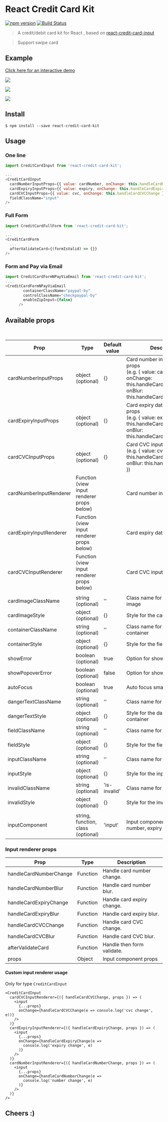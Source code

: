 # React Credit Card Kit

[![npm version](https://badge.fury.io/js/react-credit-card-kit.svg)](https://badge.fury.io/js/react-credit-card-kit)
[![Build Status](https://travis-ci.org/hungnt167/react-credit-card-kit.svg?branch=master)](https://travis-ci.org/hungnt167/react-credit-card-kit)


> A credit/debit card kit for React , based on  [react-credit-card-input](https://github.com/medipass/react-credit-card-input)


> Support swipe card

## Example

[Click here for an interactive demo](https://medipass.github.io/react-credit-card-input)

![](https://raw.githubusercontent.com/hungnt167/react-credit-card-kit/master/one-field.gif)


![](https://raw.githubusercontent.com/hungnt167/react-credit-card-kit/master/full-form.gif)

![](https://raw.githubusercontent.com/hungnt167/react-credit-card-kit/master/form-n-pay-via-email.gif)


## Install

```
$ npm install --save react-credit-card-kit
```


## Usage


### One line
```js
import CreditCardInput from 'react-credit-card-kit';

...
<CreditCardInput
  cardNumberInputProps={{ value: cardNumber, onChange: this.handleCardNumberChange }}
  cardExpiryInputProps={{ value: expiry, onChange: this.handleCardExpiryChange }}
  cardCVCInputProps={{ value: cvc, onChange: this.handleCardCVCChange }}
  fieldClassName="input"
/>
```

### Full Form

```js
import CreditCardFullForm from 'react-credit-card-kit';

...
<CreditCardForm
  ...
  afterValidateCard={(formIsValid) => {}}
/>
```

### Form and Pay via Email 

```js
import CreditCardFormNPayViaEmail from 'react-credit-card-kit';
...
<CreditCardFormNPayViaEmail
        containerClassName="paypal-by"
        controlClassName="checkpaypal-by"
        enableZipInput={false}
      />
```

## Available props

<table>
<thead><tr><th>Prop</th><th>Type</th><th>Default value</th><th>Description</th></tr></thead>
<tbody>
  <tr><td>  cardNumberInputProps </td><td>object (optional)</td><td>{}</td> <td>Card number input element props<br/>(e.g. { value: cardNumber, onChange: this.handleCardNumberChange, onBlur: this.handleCardNumberBlur })</td></tr>
  <tr><td>  cardExpiryInputProps </td><td>object (optional)</td><td>{}</td> <td>Card expiry date input element props<br/>(e.g. { value: expiry, onChange: this.handleCardExpiryChange, onBlur: this.handleCardExpiryBlur })</td></tr>
  <tr><td>  cardCVCInputProps </td><td>object (optional)</td><td>{}</td> <td>Card CVC input element props<br/>(e.g. { value: cvc, onChange: this.handleCardCVCChange, onBlur: this.handleCardCVCBlur })</td></tr>
  <tr><td>  cardNumberInputRenderer </td><td>Function (view input renderer props below)</td><td></td> <td>Card number input renderer</td></tr>
  <tr><td>  cardExpiryInputRenderer </td><td>Function (view input renderer props below)</td><td></td> <td>Card expiry date input renderer</td></tr>
  <tr><td>  cardCVCInputRenderer </td><td>Function (view input renderer props below)</td><td></td> <td>Card CVC input renderer</tr>
  <tr><td colspan="4"></tr>
  <tr><td>  cardImageClassName </td><td>string (optional)</td><td>''</td> <td>Class name for the card type image</td></tr>
  <tr><td>  cardImageStyle </td><td>object (optional)</td><td>{}</td> <td>Style for the card type image</td></tr>
  <tr><td>  containerClassName </td><td>string (optional)</td><td>''</td> <td>Class name for the field container</td></tr>
  <tr><td>  containerStyle </td><td>object (optional)</td><td>{}</td> <td>Style for the field container</td></tr>
  <tr><td>  showError </td><td>boolean (optional)</td><td>true</td> <td>Option for show error text</td></tr>
  <tr><td>  showPopoverError </td><td>boolean (optional)</td><td>false</td> <td>Option for show error popover</td></tr>
  <tr><td>  autoFocus </td><td>boolean (optional)</td><td>true</td> <td>Auto focus smart way</td></tr>
  <tr><td>  dangerTextClassName </td><td>string (optional)</td><td>''</td> <td>Class name for the danger text</td></tr>
  <tr><td>  dangerTextStyle </td><td>object (optional)</td><td>{}</td> <td>Style for the danger text container</td></tr>
  <tr><td>  fieldClassName </td><td>string (optional)</td><td>''</td> <td>Class name for the field</td></tr>
  <tr><td>  fieldStyle </td><td>object (optional)</td><td>{}</td> <td>Style for the field</td></tr>
  <tr><td>  inputClassName </td><td>string (optional)</td><td>''</td> <td>Class name for the inputs</td></tr>
  <tr><td>  inputStyle </td><td>object (optional)</td><td>{}</td> <td>Style for the inputs</td></tr>
  <tr><td>  invalidClassName </td><td>string (optional)</td><td>'is-invalid'</td> <td>Class name for the invalid field</td></tr>
  <tr><td>  invalidStyle </td><td>object (optional)</td><td>{}</td> <td>Style for the invalid field</td></tr>
  <tr><td colspan="4"></tr>
  <tr><td>  inputComponent </td><td>string, function, class (optional)</td><td>'input'</td> <td>Input component for the card number, expiry and CVC input</td></tr>
</tbody>
</table>

### Input renderer props

<table>
<thead><tr><th>Prop</th><th>Type</th><th>Description</th></tr></thead>
<tbody>
  <tr><td>  handleCardNumberChange </td><td>Function</td> <td>Handle card number change.</td></tr>
  <tr><td>  handleCardNumberBlur </td><td>Function</td> <td>Handle card number blur.</td></tr>
  <tr><td>  handleCardExpiryChange </td><td>Function</td> <td>Handle card expiry change.</td></tr>
  <tr><td>  handleCardExpiryBlur </td><td>Function</td> <td>Handle card expiry blur.</td></tr>
  <tr><td>  handleCardCVCChange </td><td>Function</td> <td>Handle card CVC change.</td></tr>
  <tr><td>  handleCardCVCBlur </td><td>Function</td> <td>Handle card CVC blur.</td></tr>
  <tr><td>  afterValidateCard </td><td>Function</td> <td>Handle then form validate.</td></tr>
  <tr><td>  props </td><td>Object</td> <td>Input component props</td></tr>
</tbody>
</table>

#### Custom input renderer usage

Only for type `CreditCardInput`

```
<CreditCardInput
  cardCVCInputRenderer={({ handleCardCVCChange, props }) => (
    <input
      {...props}
      onChange={handleCardCVCChange(e => console.log('cvc change', e))}
    />
  )}
  cardExpiryInputRenderer={({ handleCardExpiryChange, props }) => (
    <input
      {...props}
      onChange={handleCardExpiryChange(e =>
        console.log('expiry change', e)
      )}
    />
  )}
  cardNumberInputRenderer={({ handleCardNumberChange, props }) => (
    <input
      {...props}
      onChange={handleCardNumberChange(e =>
        console.log('number change', e)
      )}
    />
  )}
/>
```

## Cheers :)